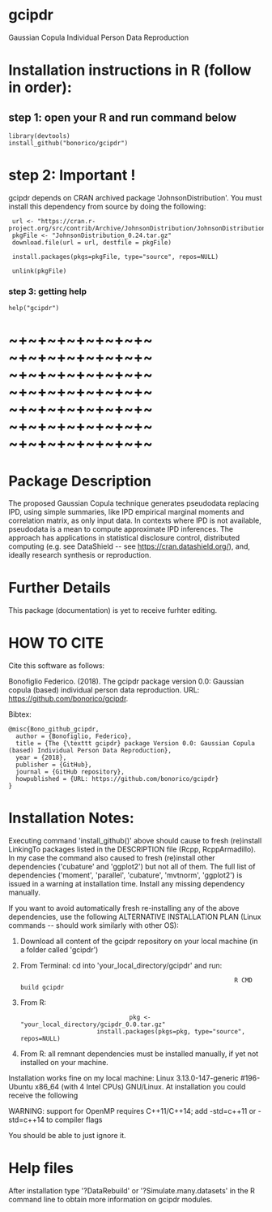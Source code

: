 # gcipdr
Gaussian Copula Individual Person Data Reproduction

# Installation instructions in R (follow in order):

## step 1: open your R and run command below
```
library(devtools)
install_github("bonorico/gcipdr")
```
# step 2: Important !

gcipdr depends on CRAN archived package 'JohnsonDistribution'. You must install this dependency from source by doing the following:
```
 url <- "https://cran.r-project.org/src/contrib/Archive/JohnsonDistribution/JohnsonDistribution_0.24.tar.gz"
 pkgFile <- "JohnsonDistribution_0.24.tar.gz"
 download.file(url = url, destfile = pkgFile)

 install.packages(pkgs=pkgFile, type="source", repos=NULL)

 unlink(pkgFile)
```

### step 3: getting help

```
help("gcipdr")
```
# ~+~+~+~+~+~+~+~  ~+~+~+~+~+~+~+~  ~+~+~+~+~+~+~+~  ~+~+~+~+~+~+~+~ ~+~+~+~+~+~+~+~  ~+~+~+~+~+~+~+~ ~+~+~+~+~+~+~+~   

# Package Description

The proposed Gaussian Copula technique generates pseudodata replacing IPD, using simple summaries, like IPD empirical marginal moments and correlation matrix, as only input data. In contexts where IPD is not available, pseudodata is a mean to compute approximate IPD inferences. The approach has applications in statistical disclosure control, distributed computing (e.g. see DataShield -- see https://cran.datashield.org/), and, ideally research synthesis or reproduction.

# Further Details

This package (documentation) is yet to receive furhter editing.


# HOW TO CITE

Cite this software as follows: 

Bonofiglio Federico. (2018). The gcipdr package version 0.0: Gaussian copula (based) individual person data reproduction. URL: https://github.com/bonorico/gcipdr.


Bibtex:

```
@misc{Bono_github_gcipdr,
  author = {Bonofiglio, Federico},
  title = {The {\texttt gcipdr} package Version 0.0: Gaussian Copula (based) Individual Person Data Reproduction},
  year = {2018},
  publisher = {GitHub},
  journal = {GitHub repository},
  howpublished = {URL: https://github.com/bonorico/gcipdr}
}
```


# Installation Notes:

Executing command 'install_github()' above should cause to fresh (re)install LinkingTo packages listed in the DESCRIPTION file (Rcpp, RcppArmadillo). In my case the command also caused to fresh (re)install other dependencies ('cubature' and 'ggplot2') but not all of them. The full list of dependencies ('moment', 'parallel', 'cubature', 'mvtnorm', 'ggplot2') is issued in a warning at installation time. Install any missing dependency manually. 

If you want to avoid automatically fresh re-installing any of the above dependencies, use the following ALTERNATIVE INSTALLATION PLAN (Linux commands -- should work similarly with other OS):

1) Download all content of the gcipdr repository on your local machine (in a folder called 'gcipdr')

2) From Terminal: cd into 'your_local_directory/gcipdr' and run: 
                                         
                                                                  R CMD build gcipdr
                                                                   
3) From R:

                                     pkg <- "your_local_directory/gcipdr_0.0.tar.gz"
                            install.packages(pkgs=pkg, type="source", repos=NULL)
                          
4) From R: all remnant dependencies must be installed manually, if yet not installed on your machine.



Installation works fine on my local machine: Linux 3.13.0-147-generic #196-Ubuntu x86_64 (with 4 Intel CPUs) GNU/Linux. 
At installation you could receive the following 

WARNING: support for OpenMP requires C++11/C++14; add -std=c++11 or -std=c++14 to compiler flags

You should be able to just ignore it.

# Help files

After installation type '?DataRebuild' or '?Simulate.many.datasets' in the R command line to obtain more information on gcipdr modules.
